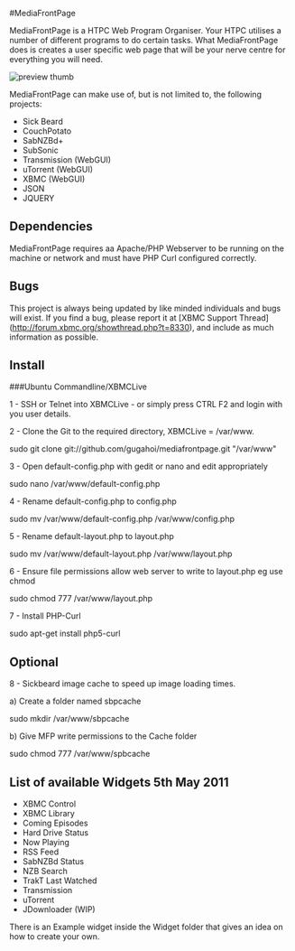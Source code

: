#MediaFrontPage

MediaFrontPage is a HTPC Web Program Organiser.
Your HTPC utilises a number of different programs to do certain tasks. What MediaFrontPage does is creates a user specific web page that will be your nerve centre for everything you will need.

![preview thumb](http://img715.imageshack.us/img715/1564/screenshot20101118at120.png)

MediaFrontPage can make use of, but is not limited to, the following projects:

* Sick Beard
* CouchPotato
* SabNZBd+
* SubSonic
* Transmission (WebGUI)
* uTorrent (WebGUI)
* XBMC (WebGUI)
* JSON
* JQUERY

## Dependencies

MediaFrontPage requires aa Apache/PHP Webserver to be running on the machine or network and must have PHP Curl configured correctly.


## Bugs

This project is always being updated by like minded individuals and bugs will exist. If you find a bug, please report it at [XBMC Support Thread] (http://forum.xbmc.org/showthread.php?t=8330), and include as much information as possible.

## Install
###Ubuntu Commandline/XBMCLive

1 - SSH or Telnet into XBMCLive - or simply press CTRL F2 and login with you user details.

2 - Clone the Git to the required directory, XBMCLive = /var/www.

sudo git clone git://github.com/gugahoi/mediafrontpage.git "/var/www"

3 - Open default-config.php with gedit or nano and edit appropriately

sudo nano /var/www/default-config.php

4 - Rename default-config.php to config.php

sudo mv /var/www/default-config.php /var/www/config.php

5 - Rename default-layout.php to layout.php

sudo mv /var/www/default-layout.php /var/www/layout.php

6 - Ensure file permissions allow web server to write to layout.php eg use chmod

sudo chmod 777 /var/www/layout.php

7 - Install PHP-Curl

sudo apt-get install php5-curl


Optional
--------
8 - Sickbeard image cache to speed up image loading times.

a) Create a folder named sbpcache 
 
sudo mkdir /var/www/sbpcache

b) Give MFP write permissions to the Cache folder

sudo chmod 777 /var/www/spbcache

## List of available Widgets 5th May 2011

* XBMC Control
* XBMC Library
* Coming Episodes
* Hard Drive Status
* Now Playing
* RSS Feed
* SabNZBd Status
* NZB Search
* TrakT Last Watched
* Transmission
* uTorrent
* JDownloader (WIP)

There is an Example widget inside the Widget folder that gives an idea on how to create your own.
